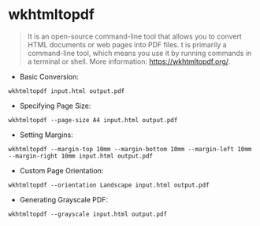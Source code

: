 # wkhtmltopdf

> It is an open-source command-line tool that allows you to convert HTML documents or web pages into PDF files.
> t is primarily a command-line tool, which means you use it by running commands in a terminal or shell.
> More information: <https://wkhtmltopdf.org/>.

- Basic Conversion:

`wkhtmltopdf input.html output.pdf`

- Specifying Page Size:

`wkhtmltopdf --page-size A4 input.html output.pdf`

- Setting Margins:

`wkhtmltopdf --margin-top 10mm --margin-bottom 10mm --margin-left 10mm --margin-right 10mm input.html output.pdf`

- Custom Page Orientation:

`wkhtmltopdf --orientation Landscape input.html output.pdf`

- Generating Grayscale PDF:

`wkhtmltopdf --grayscale input.html output.pdf`
